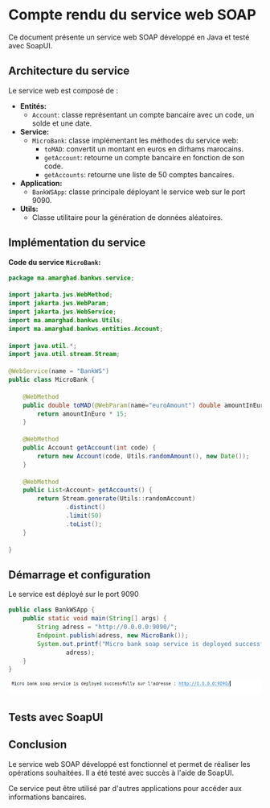 # Compte rendu du service web SOAP 

Ce document présente un service web SOAP développé en Java et testé avec SoapUI. 

## Architecture du service

Le service web est composé de :

* **Entités:**
    * `Account`: classe représentant un compte bancaire avec un code, un solde et une date.
* **Service:**
    * `MicroBank`: classe implémentant les méthodes du service web:
        * `toMAD`: convertit un montant en euros en dirhams marocains.
        * `getAccount`: retourne un compte bancaire en fonction de son code.
        * `getAccounts`: retourne une liste de 50 comptes bancaires.
* **Application:**
    * `BankWSApp`: classe principale déployant le service web sur le port 9090.
* **Utils:**
    * Classe utilitaire pour la génération de données aléatoires.

## Implémentation du service

**Code du service `MicroBank`:**

```java
package ma.amarghad.bankws.service;

import jakarta.jws.WebMethod;
import jakarta.jws.WebParam;
import jakarta.jws.WebService;
import ma.amarghad.bankws.Utils;
import ma.amarghad.bankws.entities.Account;

import java.util.*;
import java.util.stream.Stream;

@WebService(name = "BankWS")
public class MicroBank {

    @WebMethod
    public double toMAD(@WebParam(name="euroAmount") double amountInEuro) {
        return amountInEuro * 15;
    }

    @WebMethod
    public Account getAccount(int code) {
        return new Account(code, Utils.randomAmount(), new Date());
    }

    @WebMethod
    public List<Account> getAccounts() {
        return Stream.generate(Utils::randomAccount)
                .distinct()
                .limit(50)
                .toList();
    }

}
```

## Démarrage et configuration
Le service est déployé sur le port 9090
```java
public class BankWSApp {
    public static void main(String[] args) {
        String adress = "http://0.0.0.0:9090/";
        Endpoint.publish(adress, new MicroBank());
        System.out.printf("Micro bank soap service is deployed successfully sur l'adresse : %s",
                adress);
    }
}
```

![Démarrage](docs/imgs/start.png)

## Tests avec SoapUI


## Conclusion

Le service web SOAP développé est fonctionnel et permet de réaliser les opérations souhaitées. Il a été testé avec succès à l'aide de SoapUI.

Ce service peut être utilisé par d'autres applications pour accéder aux informations bancaires.